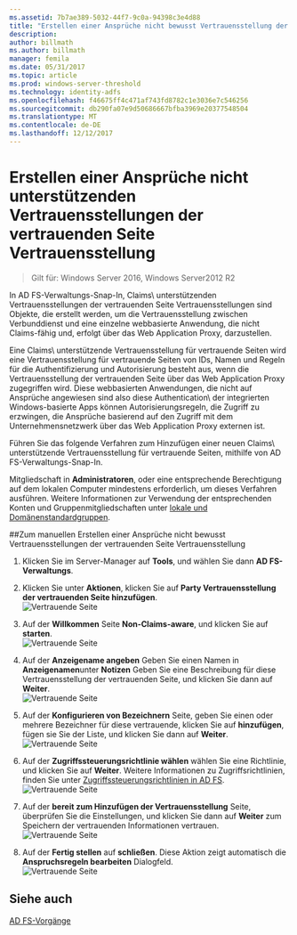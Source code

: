 ```yaml
---
ms.assetid: 7b7ae389-5032-44f7-9c0a-94398c3e4d88
title: "Erstellen einer Ansprüche nicht bewusst Vertrauensstellung der vertrauenden Seite"
description: 
author: billmath
ms.author: billmath
manager: femila
ms.date: 05/31/2017
ms.topic: article
ms.prod: windows-server-threshold
ms.technology: identity-adfs
ms.openlocfilehash: f46675ff4c471af743fd8782c1e3036e7c546256
ms.sourcegitcommit: db290fa07e9d50686667bfba3969e20377548504
ms.translationtype: MT
ms.contentlocale: de-DE
ms.lasthandoff: 12/12/2017
---
```

# <a name="create-a-non-claims-aware-relying-party-trust"></a>Erstellen einer Ansprüche nicht unterstützenden Vertrauensstellungen der vertrauenden Seite Vertrauensstellung

>Gilt für: Windows Server 2016, Windows Server2012 R2

In AD FS-Verwaltungs-Snap-In, Claims\ unterstützenden Vertrauensstellungen der vertrauenden Seite Vertrauensstellungen sind Objekte, die erstellt werden, um die Vertrauensstellung zwischen Verbunddienst und eine einzelne webbasierte Anwendung, die nicht Claims\-fähig und, erfolgt über das Web Application Proxy, darzustellen.  
  
Eine Claims\ unterstützende Vertrauensstellung für vertrauende Seiten wird eine Vertrauensstellung für vertrauende Seiten von IDs, Namen und Regeln für die Authentifizierung und Autorisierung besteht aus, wenn die Vertrauensstellung der vertrauenden Seite über das Web Application Proxy zugegriffen wird. Diese webbasierten Anwendungen, die nicht auf Ansprüche angewiesen sind also diese Authentication\ der integrierten Windows-basierte Apps können Autorisierungsregeln, die Zugriff zu erzwingen, die Ansprüche basierend auf den Zugriff mit dem Unternehmensnetzwerk über das Web Application Proxy externen ist.  
  
Führen Sie das folgende Verfahren zum Hinzufügen einer neuen Claims\ unterstützende Vertrauensstellung für vertrauende Seiten, mithilfe von AD FS-Verwaltungs-Snap-In.  
  
Mitgliedschaft in **Administratoren**, oder eine entsprechende Berechtigung auf dem lokalen Computer mindestens erforderlich, um dieses Verfahren ausführen.  Weitere Informationen zur Verwendung der entsprechenden Konten und Gruppenmitgliedschaften unter [lokale und Domänenstandardgruppen](https://go.microsoft.com/fwlink/?LinkId=83477).   
  
##<a name="to-create-a-non-claims-aware-relying-party-trust-manually"></a>Zum manuellen Erstellen einer Ansprüche nicht bewusst Vertrauensstellungen der vertrauenden Seite Vertrauensstellung 
1. Klicken Sie im Server-Manager auf **Tools**, und wählen Sie dann **AD FS-Verwaltungs**.  
  
2.  Klicken Sie unter **Aktionen**, klicken Sie auf **Party Vertrauensstellung der vertrauenden Seite hinzufügen**.  
![Vertrauende Seite](media/Create-a-Relying-Party-Trust/addtrust1.PNG)   

3.  Auf der **Willkommen** Seite **Non-Claims-aware**, und klicken Sie auf **starten**.  
![Vertrauende Seite](media/Create-a-Non-Claims-Aware-Relying-Party-Trust/addnon1.PNG) 
  
4.  Auf der **Anzeigename angeben** Geben Sie einen Namen in **Anzeigenamen**unter **Notizen** Geben Sie eine Beschreibung für diese Vertrauensstellung der vertrauenden Seite, und klicken Sie dann auf **Weiter**.  
![Vertrauende Seite](media/Create-a-Non-Claims-Aware-Relying-Party-Trust/addnon2.PNG)

5. Auf der **Konfigurieren von Bezeichnern** Seite, geben Sie einen oder mehrere Bezeichner für diese vertrauende, klicken Sie auf **hinzufügen**, fügen sie Sie der Liste, und klicken Sie dann auf **Weiter**.  
![Vertrauende Seite](media/Create-a-Non-Claims-Aware-Relying-Party-Trust/addnon3.PNG)

6.  Auf der **Zugriffssteuerungsrichtlinie wählen** wählen Sie eine Richtlinie, und klicken Sie auf **Weiter**.  Weitere Informationen zu Zugriffsrichtlinien, finden Sie unter [Zugriffssteuerungsrichtlinien in AD FS](Access-Control-Policies-in-AD-FS.md). 
![Vertrauende Seite](media/Create-a-Non-Claims-Aware-Relying-Party-Trust/addnon4.PNG)

7. Auf der **bereit zum Hinzufügen der Vertrauensstellung** Seite, überprüfen Sie die Einstellungen, und klicken Sie dann auf **Weiter** zum Speichern der vertrauenden Informationen vertrauen.  
   ![Vertrauende Seite](media/Create-a-Non-Claims-Aware-Relying-Party-Trust/addnon5.PNG) 

8. Auf der **Fertig stellen** auf **schließen**. Diese Aktion zeigt automatisch die **Anspruchsregeln bearbeiten** Dialogfeld.  
![Vertrauende Seite](media/Create-a-Non-Claims-Aware-Relying-Party-Trust/addnon6.PNG)  
  
## <a name="see-also"></a>Siehe auch  
[AD FS-Vorgänge](../../ad-fs/AD-FS-2016-Operations.md) 
